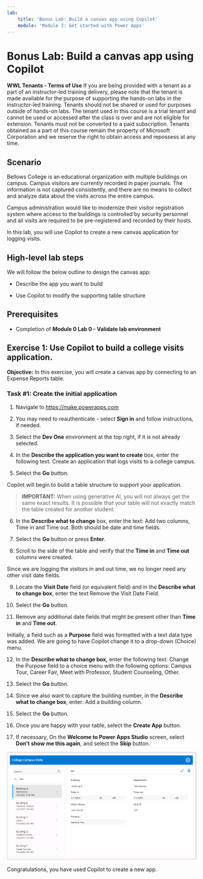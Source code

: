```yaml
---
lab:
    title: 'Bonus Lab: Build a canvas app using Copilot'
    module: 'Module 3: Get started with Power Apps'
---
```


# Bonus Lab: Build a canvas app using Copilot

**WWL Tenants - Terms of Use**
If you are being provided with a tenant as a part of an instructor-led training delivery, please note that the tenant is made available for the purpose of supporting the hands-on labs in the instructor-led training. 
Tenants should not be shared or used for purposes outside of hands-on labs. The tenant used in this course is a trial tenant and cannot be used or accessed after the class is over and are not eligible for extension. 
Tenants must not be converted to a paid subscription. Tenants obtained as a part of this course remain the property of Microsoft Corporation and we reserve the right to obtain access and repossess at any time. 

## Scenario

Bellows College is an educational organization with multiple buildings on campus. Campus visitors are currently recorded in paper journals. The information is not captured consistently, and there are no means to collect and analyze data about the visits across the entire campus.

Campus administration would like to modernize their visitor registration system where access to the buildings is controlled by security personnel and all visits are required to be pre-registered and recorded by their hosts.

In this lab, you will use Copilot to create a new canvas application for logging visits. 

## High-level lab steps

We will follow the below outline to design the canvas app:

- Describe the app you want to build

- Use Copilot to modify the supporting table structure

 ## Prerequisites

- Completion of **Module 0 Lab 0 - Validate lab environment**

## Exercise 1: Use Copilot to build a college visits application.

**Objective:** In this exercise, you will create a canvas app by connecting to an Expense Reports table.

### Task \#1: Create the initial application

1. Navigate to https://make.powerapps.com

2. You may need to reauthenticate - select **Sign in** and follow instructions, if needed.

3. Select the **Dev One** environment at the top right, if it is not already selected.

4. In the **Describe the application you want to create** box, enter the following text. Create an application that logs visits to a college campus. 

5. Select the **Go** button.

Copilot will begin to build a table structure to support your application. 

> **IMPORTANT:** 
> When using generative AI, you will not always get the same exact results. It is possible that your table will not exactly match the table created for another student. 

6. In the **Describe what to change** box, enter the text: Add two columns, Time in and Time out. Both should be date and time fields.  

7. Select the **Go** button or press **Enter**. 

8. Scroll to the side of the table and verify that the **Time in** and **Time out** columns were created. 

Since we are logging the visitors in and out time, we no longer need any other visit date fields. 

9. Locate the **Visit Date** field (or equivalent field) and in the **Describe what to change box**, enter the text Remove the Visit Date Field. 

10. Select the **Go** button. 

11. Remove any additional date fields that might be present other than **Time in** and **Time out**. 

Initially, a field such as a **Purpose** field was formatted with a text data type was added. We are going to have Copilot change it to a drop-down (Choice) menu. 

12. In the **Describe what to change box,** enter the following text: Change the Purpose field to a choice menu with the following options: Campus Tour, Career Fair, Meet with Professor, Student Counseling, Other. 

13. Select the **Go** button. 

14. Since we also want to capture the building number, in the **Describe what to change box**, enter: Add a building column. 

15. Select the **Go** button. 

16. Once you are happy with your table, select the **Create App** button. 

17. If necessary, On the **Welcome to Power Apps Studio** screen, select **Don’t show me this again**, and select the **Skip** button. 

![](media/bonus-lab-copilot-01.png)

Congratulations, you have used Copilot to create a new app. 
